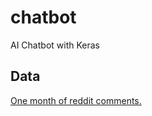 # chatbot
AI Chatbot with Keras

## Data
[One month of reddit comments.](https://mega.nz/#!ysBWXRqK!yPXLr25PgJi184pbJU3GtnqUY4wG7YvuPpxJjEmnb9A)
